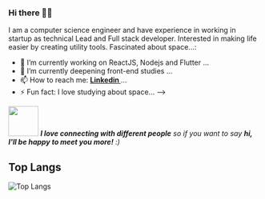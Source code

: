 ### Hi there 👨‍💻

I am a computer science engineer and have experience in working in startup as technical Lead and Full stack developer. Interested in making life easier by creating utility tools. Fascinated about space...:

- 🔭 I’m currently working on ReactJS, Nodejs and Flutter ...
- 🌱 I’m currently deepening front-end studies ...
- 📫 How to reach me: <strong><a href="https://www.linkedin.com/in/danielpiresquirino/"> Linkedin </a></strong> ...
- ⚡ Fun fact: I love studying about space...
-->

<img src="https://media.giphy.com/media/LnQjpWaON8nhr21vNW/giphy.gif" width="60"> <em><b>I love connecting with different people</b> so if you want to say <b>hi, I'll be happy to meet you more!</b> :)</em>

## Top Langs

![Top Langs](https://github-readme-stats.vercel.app/api/top-langs/?username=aemmadi&hide=TeX&layout=compact&theme=dracula)

